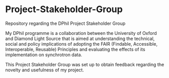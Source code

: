 # Project-Stakeholder-Group
Repository regarding the DPhil Project Stakeholder Group

My DPhil programme is a collaboration between the University of Oxford and Diamond Light Source that is aimed at understanding the technical, social and policy implications of adopting the FAIR (Findable, Accessible, Interoperable, Reusable) Principles and evaluating the effects of its implementation on synchrotron data.

This Project Stakeholder Group was set up to obtain feedback regarding the novelty and usefulness of my project.
